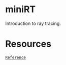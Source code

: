 # miniRT
Introduction to ray tracing.
# Resources
[`Reference`](https://github.com/martingarcialopez/miniRT) <br>
